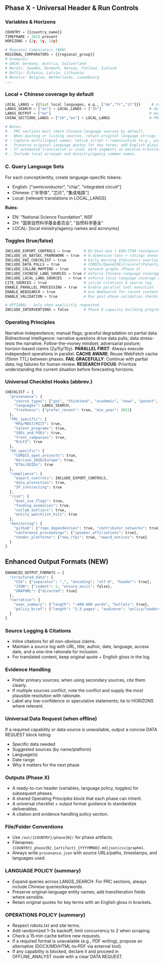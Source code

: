 ## Phase X - Universal Header & Run Controls

### Variables & Horizons

```python
COUNTRY = {{country_name}}
TIMEFRAME = 2015-present
HORIZONS = {2y, 5y, 10y}

# Regional Comparators (NEW)
REGIONAL_COMPARATORS = {{regional_group}}
# Examples:
# DACH: Germany, Austria, Switzerland
# Nordic: Sweden, Denmark, Norway, Finland, Iceland
# Baltic: Estonia, Latvia, Lithuania
# Benelux: Belgium, Netherlands, Luxembourg
...
```

### Local + Chinese coverage by default

```python
LOCAL_LANGS = {{list local languages, e.g., ["de","fr","it"]}}     # country official/local languages
LANGS_SEARCH = ["en"] + LOCAL_LANGS + ["zh"]                      # default query/search languages
LANGS_OUTPUT = ["en"]                                             # main narrative in English
CHINA_SECTIONS_LANGS = ["zh","en"] + LOCAL_LANGS                  # PRC sections include Chinese by default

# Notes:
# - PRC sections must check Chinese-language sources by default.
# - When quoting or listing sources, retain original language strings + supply an English gloss.
# - Capture multilingual names: native script + romanization (e.g., pinyin) + local transliteration if used.
# - Preserve original-language quotes for key terms; add English gloss in brackets.
# - If automated translation is used, mark segments as machine-translated and include the original string.
# - Include local acronyms and ministry/agency common names.
```

### C. Query Language Sets
For each concept/entity, create language-specific tokens:
- English: ["semiconductor", "chip", "integrated circuit"]
- Chinese: ["半导体", "芯片", "集成电路"]
- Local: [relevant translations in LOCAL_LANGS]

**Rules:**
- EN: "National Science Foundation", NSF
- ZH: "国家自然科学基金委员会", "自然科学基金"
- LOCAL: [local ministry/agency names and acronyms]

### Toggles (true/false)

```python
INCLUDE_EXPORT_CONTROLS = true      # EU Dual-Use + EAR/ITAR touchpoints & screening gaps
INCLUDE_US_NATSEC_FRAMEWORK = true  # 8-dimension lens + ratings annex
INCLUDE_EWI_CHECKLIST = true        # Early Warning Indicators overlay + Phase-8 signals
INCLUDE_DATA_PULLS = true           # CORDIS/OpenAIRE/Crossref/Patents/News (Phases 2-5)
INCLUDE_COLLAB_MAPPING = true       # network graphs (Phase 3)
INCLUDE_CHINESE_LANG_SOURCES = true # enforce Chinese-language coverage on PRC sections
INCLUDE_LOCAL_LANG_SOURCES   = true # enforce local-language coverage across phases
CITE_SOURCES = true                 # inline citations & source log
ENABLE_PARALLEL_PROCESSING = true   # Enable parallel tool execution
ENABLE_WEBSEARCH = true             # Use WebSearch for recent content
ENABLE_VALIDATION = true            # Run post-phase validation checks

# OPTIONAL - Only when explicitly requested
INCLUDE_INTERVENTIONS = false       # Phase 6 capacity building programs (OFF by default)
```

### Operating Principles
Narrative independence; manual flags; graceful degradation on partial data.
Bidirectional intelligence: narrative questions drive data pulls; data stress-tests the narrative.
Follow-the-money mindset; adversarial posture; horizon-based claims (2y/5y/10y).
**PARALLEL FIRST**: Always execute independent operations in parallel.
**CACHE AWARE**: Reuse WebFetch cache (15min TTL) between phases.
**FAIL GRACEFULLY**: Continue with partial data; log failures for human review.
**RESEARCH FOCUS**: Prioritize understanding the current situation before forecasting horizons.

### Universal Checklist Hooks (abbrev.)

```python
CHECKLIST = {
  "provenance": {
    "source_types": ["gov", "thinktank", "academic", "news", "patent", "funding DB"],
    "languages": LANGS_SEARCH,
    "freshness": {"prefer_recent": true, "min_year": 2015}
  },
  "PRC_specific": {
    "MFA/MOST/MIIT": true,
    "talent_programs": true,
    "SOEs_and_POEs": true,
    "front_companies": true,
    "M/LFZ": true
  },
  "EU_specific": {
    "CORDIS_open_projects": true,
    "Horizon_2020/Europe": true,
    "ETAs/EDIDs": true
  },
  "compliance": {
    "export_controls": INCLUDE_EXPORT_CONTROLS,
    "data_protection": true,
    "IP_contracting": true
  },
  "risk": {
    "dual_use_flags": true,
    "funding_anomalies": true,
    "collab_outliers": true,
    "entity_watchlist_hits": true
  },
  "monitoring": {
    "github": {"repo_dependencies": true, "contributor_networks": true},
    "conference_proceedings": {"speaker_affiliations": true},
    "tender_platforms": {"new_rfps": true, "award_notices": true}
  }
}
```

## Enhanced Output Formats (NEW)

```python
ENHANCED_OUTPUT_FORMATS = {
  "structured_data": {
    "CSV": {"separator": ",", "encoding": "utf-8", "header": true},
    "JSON": {"indent": 2, "ensure_ascii": false},
    "GRAPHML": {"directed": true}
  },
  "narrative": {
    "exec_summary": {"length": "~400-600 words", "bullets": true},
    "policy_brief": {"length": "2-3 pages", "audience": "policy/leadership"}
  }
}
```

### Source Logging & Citations
- Inline citations for all non-obvious claims.
- Maintain a source log with URL, title, author, date, language, access date, and a one-line rationale for inclusion.
- For translated content, keep original quote + English gloss in the log.

### Evidence Handling
- Prefer primary sources; when using secondary sources, cite them clearly.
- If multiple sources conflict, note the conflict and supply the most plausible resolution with rationale.
- Label any low-confidence or speculative statements; tie to HORIZONS where relevant.

### Universal Data Request (when offline)
If a required capability or data source is unavailable, output a concise DATA REQUEST block listing:
- Specific data needed
- Suggested sources (by name/platform)
- Language(s)
- Date range
- Why it matters for the next phase

### Outputs (Phase X)
- A ready-to-run header (variables, language policy, toggles) for subsequent phases.
- A shared Operating Principles block that each phase can inherit.
- A universal checklist + output format guidance to standardize deliverables.
- A citation and evidence handling policy section.

### File/Folder Conventions
- Use `/out/{COUNTRY}/phase{N}/` for phase artifacts.
- Filenames: `{COUNTRY}_phase{N}_{artifact}_{YYYYMMDD}.md|json|csv|graphml`.
- Always write `provenance.json` with source URLs/paths, timestamps, and languages used.

### LANGUAGE POLICY (summary)
- Expand queries across LANGS_SEARCH. For PRC sections, always include Chinese queries/keywords.
- Preserve original-language entity names; add transliteration fields where sensible.
- Retain original quotes for key terms with an English gloss in brackets.

### OPERATIONS POLICY (summary)
- Respect robots.txt and site terms.
- Add randomized 1–3s backoff; limit concurrency to 2 when scraping.
- Check a 15‑min cache before new requests.
- If a required format is unavailable (e.g., PDF writing), propose an alternative (DOCX/MD/HTML‑to‑PDF via external tool).
- If any capability is blocked, declare it and proceed in OFFLINE_ANALYST mode with a clear DATA REQUEST.
